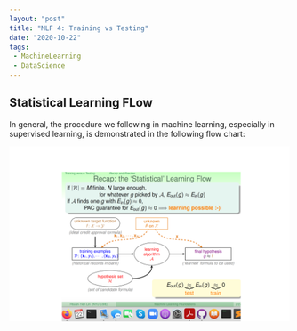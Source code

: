 ```yaml
---
layout: "post"
title: "MLF 4: Training vs Testing"
date: "2020-10-22"
tags:
 - MachineLearning
 - DataScience
---
```


## Statistical Learning FLow

In general, the procedure we following in machine learning, especially in supervised learning, is demonstrated in the following flow chart:

![flow](/assets/img/learning_flow.png) 
